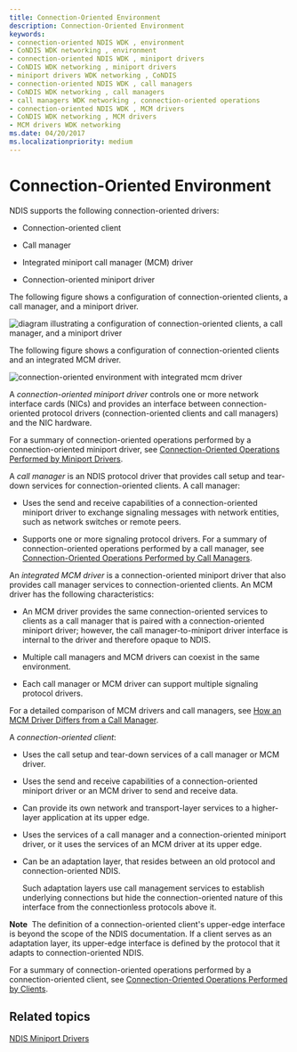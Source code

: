 ```yaml
---
title: Connection-Oriented Environment
description: Connection-Oriented Environment
keywords:
- connection-oriented NDIS WDK , environment
- CoNDIS WDK networking , environment
- connection-oriented NDIS WDK , miniport drivers
- CoNDIS WDK networking , miniport drivers
- miniport drivers WDK networking , CoNDIS
- connection-oriented NDIS WDK , call managers
- CoNDIS WDK networking , call managers
- call managers WDK networking , connection-oriented operations
- connection-oriented NDIS WDK , MCM drivers
- CoNDIS WDK networking , MCM drivers
- MCM drivers WDK networking
ms.date: 04/20/2017
ms.localizationpriority: medium
---
```


# Connection-Oriented Environment





NDIS supports the following connection-oriented drivers:

-   Connection-oriented client

-   Call manager

-   Integrated miniport call manager (MCM) driver

-   Connection-oriented miniport driver

The following figure shows a configuration of connection-oriented clients, a call manager, and a miniport driver.

![diagram illustrating a configuration of connection-oriented clients, a call manager, and a miniport driver](images/conormed.png)

The following figure shows a configuration of connection-oriented clients and an integrated MCM driver.

![connection-oriented environment with integrated mcm driver](images/conorcli.png)

A *connection-oriented miniport driver* controls one or more network interface cards (NICs) and provides an interface between connection-oriented protocol drivers (connection-oriented clients and call managers) and the NIC hardware.

For a summary of connection-oriented operations performed by a connection-oriented miniport driver, see [Connection-Oriented Operations Performed by Miniport Drivers](connection-oriented-operations-performed-by-miniport-drivers.md).

A *call manager* is an NDIS protocol driver that provides call setup and tear-down services for connection-oriented clients. A call manager:

-   Uses the send and receive capabilities of a connection-oriented miniport driver to exchange signaling messages with network entities, such as network switches or remote peers.

-   Supports one or more signaling protocol drivers. For a summary of connection-oriented operations performed by a call manager, see [Connection-Oriented Operations Performed by Call Managers](connection-oriented-operations-performed-by-call-managers.md).

An *integrated MCM driver* is a connection-oriented miniport driver that also provides call manager services to connection-oriented clients. An MCM driver has the following characteristics:

-   An MCM driver provides the same connection-oriented services to clients as a call manager that is paired with a connection-oriented miniport driver; however, the call manager-to-miniport driver interface is internal to the driver and therefore opaque to NDIS.

-   Multiple call managers and MCM drivers can coexist in the same environment.

-   Each call manager or MCM driver can support multiple signaling protocol drivers.

For a detailed comparison of MCM drivers and call managers, see [How an MCM Driver Differs from a Call Manager](mcm-drivers-vs--call-managers.md).

A *connection-oriented client*:

-   Uses the call setup and tear-down services of a call manager or MCM driver.

-   Uses the send and receive capabilities of a connection-oriented miniport driver or an MCM driver to send and receive data.

-   Can provide its own network and transport-layer services to a higher-layer application at its upper edge.

-   Uses the services of a call manager and a connection-oriented miniport driver, or it uses the services of an MCM driver at its upper edge.

-   Can be an adaptation layer, that resides between an old protocol and connection-oriented NDIS.

    Such adaptation layers use call management services to establish underlying connections but hide the connection-oriented nature of this interface from the connectionless protocols above it.

**Note**  The definition of a connection-oriented client's upper-edge interface is beyond the scope of the NDIS documentation. If a client serves as an adaptation layer, its upper-edge interface is defined by the protocol that it adapts to connection-oriented NDIS.

 

For a summary of connection-oriented operations performed by a connection-oriented client, see [Connection-Oriented Operations Performed by Clients](connection-oriented-operations-performed-by-clients.md).

## Related topics


[NDIS Miniport Drivers](ndis-miniport-drivers2.md)

 

 






